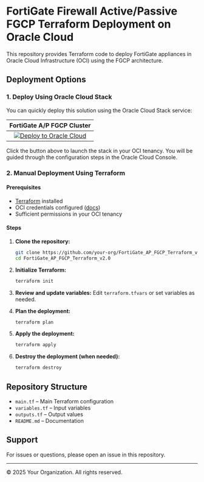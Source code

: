 # FortiGate Firewall Active/Passive FGCP Terraform Deployment on Oracle Cloud


This repository provides Terraform code to deploy FortiGate appliances in Oracle Cloud Infrastructure (OCI) using the FGCP architecture.

## Deployment Options

### 1. Deploy Using Oracle Cloud Stack

You can quickly deploy this solution using the Oracle Cloud Stack service:

|FortiGate A/P FGCP Cluster|
|:-:|
|[![Deploy to Oracle Cloud](https://oci-resourcemanager-plugin.plugins.oci.oraclecloud.com/latest/deploy-to-oracle-cloud.svg)](https://cloud.oracle.com/resourcemanager/stacks/create?zipUrl=https://github.com/40net-cloud/fortinet-oci-solutions/releases/download/fgtactivepassive/FortiGate_Active-Passive_Terraform.zip)|

Click the button above to launch the stack in your OCI tenancy. You will be guided through the configuration steps in the Oracle Cloud Console.

### 2. Manual Deployment Using Terraform

#### Prerequisites

- [Terraform](https://www.terraform.io/downloads.html) installed
- OCI credentials configured ([docs](https://docs.oracle.com/en-us/iaas/Content/API/SDKDocs/terraformproviderconfiguration.htm))
- Sufficient permissions in your OCI tenancy

#### Steps

1. **Clone the repository:**
   ```bash
   git clone https://github.com/your-org/FortiGate_AP_FGCP_Terraform_v2.0.git
   cd FortiGate_AP_FGCP_Terraform_v2.0
   ```

2. **Initialize Terraform:**
   ```bash
   terraform init
   ```

3. **Review and update variables:**
   Edit `terraform.tfvars` or set variables as needed.

4. **Plan the deployment:**
   ```bash
   terraform plan
   ```

5. **Apply the deployment:**
   ```bash
   terraform apply
   ```

6. **Destroy the deployment (when needed):**
   ```bash
   terraform destroy
   ```

## Repository Structure

- `main.tf` – Main Terraform configuration
- `variables.tf` – Input variables
- `outputs.tf` – Output values
- `README.md` – Documentation

## Support

For issues or questions, please open an issue in this repository.

---

© 2025 Your Organization. All rights reserved.
